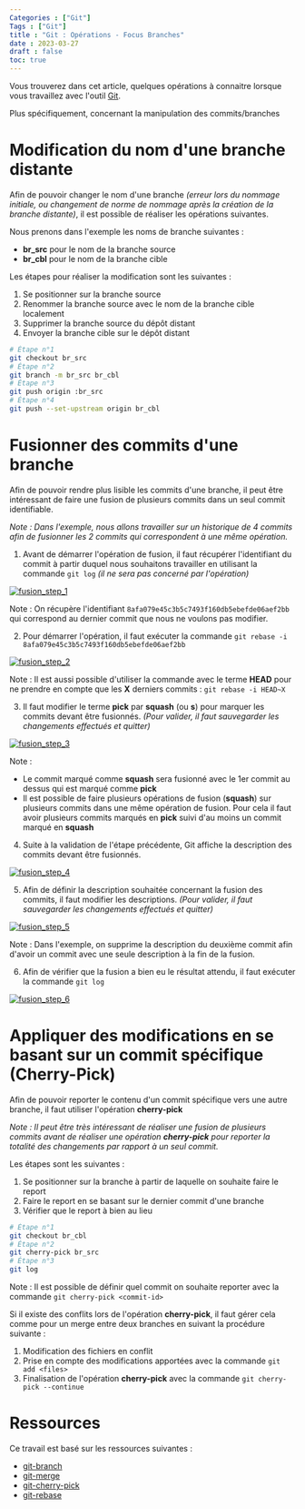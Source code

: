 ```yaml
---
Categories : ["Git"]
Tags : ["Git"]
title : "Git : Opérations - Focus Branches"
date : 2023-03-27
draft : false
toc: true
---
```


Vous trouverez dans cet article, quelques opérations à connaitre lorsque vous travaillez avec l'outil [Git](https://en.wikipedia.org/wiki/Git).

Plus spécifiquement, concernant la manipulation des commits/branches

<!--more-->

# Modification du nom d'une branche distante

Afin de pouvoir changer le nom d'une branche _(erreur lors du nommage initiale, ou changement de norme de nommage après la création de la branche distante)_, il est possible de réaliser les opérations suivantes.

Nous prenons dans l'exemple les noms de branche suivantes :
* **br_src** pour le nom de la branche source
* **br_cbl** pour le nom de la branche cible

Les étapes pour réaliser la modification sont les suivantes :
1. Se positionner sur la branche source
2. Renommer la branche source avec le nom de la branche cible localement
3. Supprimer la branche source du dépôt distant
4. Envoyer la branche cible sur le dépôt distant


```bash
# Étape n°1
git checkout br_src
# Étape n°2
git branch -m br_src br_cbl
# Étape n°3
git push origin :br_src
# Étape n°4
git push --set-upstream origin br_cbl
```



# Fusionner des commits d'une branche

Afin de pouvoir rendre plus lisible les commits d'une branche, il peut être intéressant de faire une fusion de plusieurs commits dans un seul commit identifiable.

_Note : Dans l'exemple, nous allons travailler sur un historique de 4 commits afin de fusionner les 2 commits qui correspondent à une même opération._

1. Avant de démarrer l'opération de fusion, il faut récupérer l'identifiant du commit à partir duquel nous souhaitons travailler en utilisant la commande `git log` _(il ne sera pas concerné par l'opération)_

[![fusion_step_1](/blog/web/20230327_git_operation_2_p1.png)](/blog/web/20230327_git_operation_2_p1.png) 

Note : On récupère l'identifiant `8afa079e45c3b5c7493f160db5ebefde06aef2bb` qui correspond au dernier commit que nous ne voulons pas modifier.


2. Pour démarrer l'opération, il faut exécuter la commande `git rebase -i 8afa079e45c3b5c7493f160db5ebefde06aef2bb` 

[![fusion_step_2](/blog/web/20230327_git_operation_2_p2.png)](/blog/web/20230327_git_operation_2_p2.png) 

Note : Il est aussi possible d'utiliser la commande avec le terme **HEAD** pour ne prendre en compte que les **X** derniers commits : `git rebase -i HEAD~X`

3. Il faut modifier le terme **pick** par **squash** (ou **s**) pour marquer les commits devant être fusionnés. _(Pour valider, il faut sauvegarder les changements effectués et quitter)_

[![fusion_step_3](/blog/web/20230327_git_operation_2_p3.png)](/blog/web/20230327_git_operation_2_p3.png) 

Note : 
* Le commit marqué comme **squash** sera fusionné avec le 1er commit au dessus qui est marqué comme **pick**
* Il est possible de faire plusieurs opérations de fusion (**squash**) sur plusieurs commits dans une même opération de fusion. Pour cela il faut avoir plusieurs commits marqués en **pick** suivi d'au moins un commit marqué en **squash**


4. Suite à la validation de l'étape précédente, Git affiche la description des commits devant être fusionnés.

[![fusion_step_4](/blog/web/20230327_git_operation_2_p4.png)](/blog/web/20230327_git_operation_2_p4.png) 


5. Afin de définir la description souhaitée concernant la fusion des commits, il faut modifier les descriptions. _(Pour valider, il faut sauvegarder les changements effectués et quitter)_

[![fusion_step_5](/blog/web/20230327_git_operation_2_p5.png)](/blog/web/20230327_git_operation_2_p5.png) 


Note : Dans l'exemple, on supprime la description du deuxième commit afin d'avoir un commit avec une seule description à la fin de la fusion.

6. Afin de vérifier que la fusion a bien eu le résultat attendu, il faut exécuter la commande `git log`

[![fusion_step_6](/blog/web/20230327_git_operation_2_p6.png)](/blog/web/20230327_git_operation_2_p6.png) 



# Appliquer des modifications en se basant sur un commit spécifique (Cherry-Pick)

Afin de pouvoir reporter le contenu d'un commit spécifique vers une autre branche, il faut utiliser l'opération **cherry-pick**

_Note : Il peut être très intéressant de réaliser une fusion de plusieurs commits avant de réaliser une opération **cherry-pick** pour reporter la totalité des changements par rapport à un seul commit._

Les étapes sont les suivantes :
1. Se positionner sur la branche à partir de laquelle on souhaite faire le report
2. Faire le report en se basant sur le dernier commit d'une branche
3. Vérifier que le report à bien au lieu

```bash
# Étape n°1
git checkout br_cbl
# Étape n°2
git cherry-pick br_src
# Étape n°3
git log
```


Note : Il est possible de définir quel commit on souhaite reporter avec la commande `git cherry-pick <commit-id>`


Si il existe des conflits lors de l'opération **cherry-pick**, il faut gérer cela comme pour un merge entre deux branches en suivant la procédure suivante :
1. Modification des fichiers en conflit
2. Prise en compte des modifications apportées avec la commande `git add <files>`
3. Finalisation de l'opération **cherry-pick** avec la commande `git cherry-pick --continue`



# Ressources

Ce travail est basé sur les ressources suivantes :

- [git-branch](https://git-scm.com/docs/git-branch)
- [git-merge](https://git-scm.com/docs/git-merge)
- [git-cherry-pick](https://git-scm.com/docs/git-cherry-pick)
- [git-rebase](https://git-scm.com/docs/git-rebase) 
